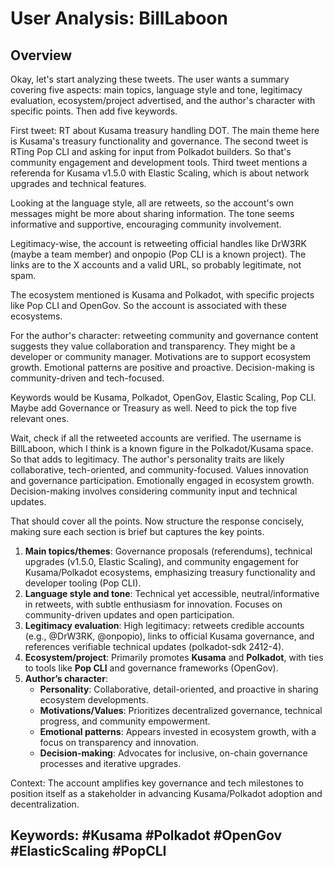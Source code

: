 # User Analysis: BillLaboon

## Overview

<think>
Okay, let's start analyzing these tweets. The user wants a summary covering five aspects: main topics, language style and tone, legitimacy evaluation, ecosystem/project advertised, and the author's character with specific points. Then add five keywords.

First tweet: RT about Kusama treasury handling DOT. The main theme here is Kusama's treasury functionality and governance. The second tweet is RTing Pop CLI and asking for input from Polkadot builders. So that's community engagement and development tools. Third tweet mentions a referenda for Kusama v1.5.0 with Elastic Scaling, which is about network upgrades and technical features.

Looking at the language style, all are retweets, so the account's own messages might be more about sharing information. The tone seems informative and supportive, encouraging community involvement.

Legitimacy-wise, the account is retweeting official handles like DrW3RK (maybe a team member) and onpopio (Pop CLI is a known project). The links are to the X accounts and a valid URL, so probably legitimate, not spam.

The ecosystem mentioned is Kusama and Polkadot, with specific projects like Pop CLI and OpenGov. So the account is associated with these ecosystems.

For the author's character: retweeting community and governance content suggests they value collaboration and transparency. They might be a developer or community manager. Motivations are to support ecosystem growth. Emotional patterns are positive and proactive. Decision-making is community-driven and tech-focused.

Keywords would be Kusama, Polkadot, OpenGov, Elastic Scaling, Pop CLI. Maybe add Governance or Treasury as well. Need to pick the top five relevant ones.

Wait, check if all the retweeted accounts are verified. The username is BillLaboon, which I think is a known figure in the Polkadot/Kusama space. So that adds to legitimacy. The author's personality traits are likely collaborative, tech-oriented, and community-focused. Values innovation and governance participation. Emotionally engaged in ecosystem growth. Decision-making involves considering community input and technical updates.

That should cover all the points. Now structure the response concisely, making sure each section is brief but captures the key points.
</think>

1. **Main topics/themes**: Governance proposals (referendums), technical upgrades (v1.5.0, Elastic Scaling), and community engagement for Kusama/Polkadot ecosystems, emphasizing treasury functionality and developer tooling (Pop CLI).  
2. **Language style and tone**: Technical yet accessible, neutral/informative in retweets, with subtle enthusiasm for innovation. Focuses on community-driven updates and open participation.  
3. **Legitimacy evaluation**: High legitimacy: retweets credible accounts (e.g., @DrW3RK, @onpopio), links to official Kusama governance, and references verifiable technical updates (polkadot-sdk 2412-4).  
4. **Ecosystem/project**: Primarily promotes **Kusama** and **Polkadot**, with ties to tools like **Pop CLI** and governance frameworks (OpenGov).  
5. **Author’s character**:  
   - **Personality**: Collaborative, detail-oriented, and proactive in sharing ecosystem developments.  
   - **Motivations/Values**: Prioritizes decentralized governance, technical progress, and community empowerment.  
   - **Emotional patterns**: Appears invested in ecosystem growth, with a focus on transparency and innovation.  
   - **Decision-making**: Advocates for inclusive, on-chain governance processes and iterative upgrades.  

Context: The account amplifies key governance and tech milestones to position itself as a stakeholder in advancing Kusama/Polkadot adoption and decentralization.  

**Keywords**: #Kusama #Polkadot #OpenGov #ElasticScaling #PopCLI
---
